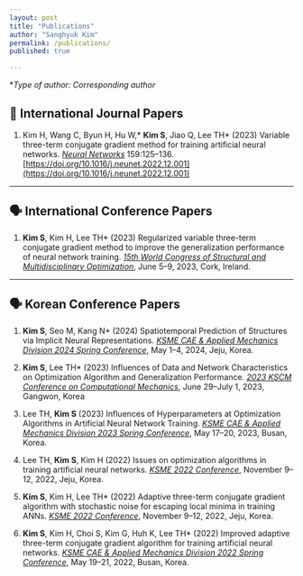 ```yaml
---
layout: post
title: "Publications"
author: "Sanghyuk Kim"
permalink: /publications/
published: true

---
```

   
**Type of author: *Corresponding author**   
   
## 📖 International Journal Papers
1. Kim H, Wang C, Byun H, Hu W,* **Kim S**, Jiao Q, Lee TH* (2023) Variable three-term conjugate gradient method for training artificial neural networks. [*Neural Networks*](https://www.sciencedirect.com/journal/neural-networks) 159:125–136. [https://doi.org/10.1016/j.neunet.2022.12.001](https://doi.org/10.1016/j.neunet.2022.12.001)
   
***
   
## 🗣️ International Conference Papers
1. **Kim S**, Kim H, Lee TH* (2023) Regularized variable three-term conjugate gradient method to improve the generalization performance of neural network training. *<u>15th World Congress of Structural and Multidisciplinary Optimization</u>*, June 5–9, 2023, Cork, Ireland.
   
***
   
## 🗣️ Korean Conference Papers
1. **Kim S**, Seo M, Kang N* (2024) Spatiotemporal Prediction of Structures via Implicit Neural Representations. *<u>KSME CAE & Applied Mechanics Division 2024 Spring Conference</u>*, May 1–4, 2024, Jeju, Korea.

2. **Kim S**, Lee TH* (2023) Influences of Data and Network Characteristics on Optimization Algorithm and Generalization Performance. *<u>2023 KSCM Conference on Computational Mechanics</u>*, June 29–July 1, 2023, Gangwon, Korea 

3. Lee TH, **Kim S** (2023) Influences of Hyperparameters at Optimization Algorithms in Artificial Neural Network Training. *<u>KSME CAE & Applied Mechanics Division 2023 Spring Conference</u>*, May 17–20, 2023, Busan, Korea.

4. Lee TH, **Kim S**, Kim H (2022) Issues on optimization algorithms in training artificial neural networks. *<u>KSME 2022 Conference</u>*, November 9–12, 2022, Jeju, Korea.

5. **Kim S**, Kim H, Lee TH* (2022) Adaptive three-term conjugate gradient algorithm with stochastic noise for escaping local minima in training ANNs. *<u>KSME 2022 Conference</u>*, November 9–12, 2022, Jeju, Korea.
   
6. **Kim S**, Kim H, Choi S, Kim G, Huh K, Lee TH* (2022) Improved adaptive three-term conjugate gradient algorithm for training artificial neural networks. *<u>KSME CAE & Applied Mechanics Division 2022 Spring Conference</u>*, May 19–21, 2022, Busan, Korea.
